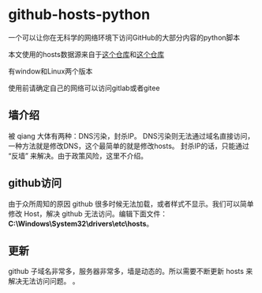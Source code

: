 # github-hosts-python
<p>一个可以让你在无科学的网络环境下访问GitHub的大部分内容的python脚本</p>
<p>本文使用的hosts数据源来自于<a href="https://github.com/ineo6/hosts">这个仓库</a>和<a href="https://gitee.com/frankwuzp/github-host">这个仓库</a></p>
<p>有window和Linux两个版本</p>
<p>使用前请确定自己的网络可以访问gitlab或者gitee</p>

## 墙介绍
被 qiang 大体有两种：DNS污染，封杀IP。 
DNS污染则无法通过域名直接访问，一种方法就是修改DNS，这个最简单的就是修改hosts。 封杀IP的话，只能通过 “反墙” 来解决。由于政策风险，这里不介绍。 

## github访问
由于众所周知的原因 github 很多时候无法加载，或者样式不显示。我们可以简单修改 Host，解决 github 无法访问。编辑下面文件：
**C:\Windows\System32\drivers\etc\hosts**。

## 更新
github 子域名非常多，服务器非常多，墙是动态的。所以需要不断更新 hosts 来解决无法访问问题。 
。
